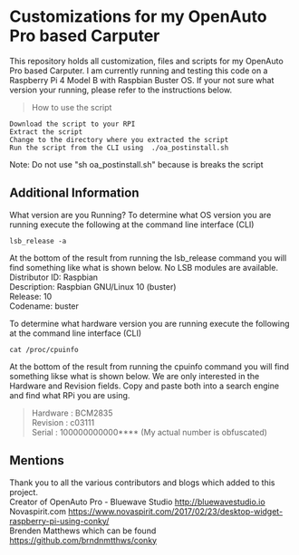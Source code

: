 # Customizations for my OpenAuto Pro based Carputer
This repository holds all customization, files and scripts for my OpenAuto Pro based Carputer. I am currently running and testing this code on a Raspberry Pi 4 Model B with Raspbian Buster OS.  If your not sure what version your running, please refer to the instructions below.

> How to use the script
```
Download the script to your RPI
Extract the script
Change to the directory where you extracted the script
Run the script from the CLI using  ./oa_postinstall.sh
```
Note: Do not use "sh oa_postinstall.sh" because is breaks the script

## Additional Information
What version are you Running?
To determine what OS version you are running execute the following at the command line interface (CLI)
```
lsb_release -a
```
At the bottom of the result from running the lsb_release command you will find something like what is shown below.
No LSB modules are available. <br>
Distributor ID:	Raspbian <br>
Description:	Raspbian GNU/Linux 10 (buster) <br>
Release:	10 <br>
Codename:	buster <br>

To determine what hardware version you are running execute the following at the command line interface (CLI)
```
cat /proc/cpuinfo
```
At the bottom of the result from running the cpuinfo command you will find something likse what is shown below.  We are only interested in the Hardware and Revision fields.  Copy and paste both into a search engine and find what RPi you are using.
>Hardware	: BCM2835 <br>
>Revision	: c03111 <br>
>Serial		: 100000000000****  (My actual number is obfuscated) <br>

## Mentions
Thank you to all the various contributors and blogs which added to this project. <br>
Creator of OpenAuto Pro - Bluewave Studio http://bluewavestudio.io <br>
Novaspirit.com https://www.novaspirit.com/2017/02/23/desktop-widget-raspberry-pi-using-conky/ <br>
Brenden Matthews which can be found https://github.com/brndnmtthws/conky <br>
